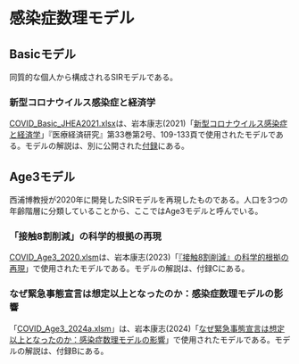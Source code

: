 # 感染症数理モデル
## Basicモデル
同質的な個人から構成されるSIRモデルである。

### 新型コロナウイルス感染症と経済学
[COVID_Basic_JHEA2021.xlsx](COVID_Basic_JHEA2021.xlsx)は、岩本康志(2021)「[新型コロナウイルス感染症と経済学](https://doi.org/10.24742/jhep.2021.10)」『医療経済研究』第33巻第2号、109-133頁で使用されたモデルである。モデルの解説は、別に公開された[付録](https://iwmtyss.com/Docs/2021/ShingataKoronaUirusuKansenshotoKeizaigaku_Appendix.pdf)にある。

## Age3モデル
西浦博教授が2020年に開発したSIRモデルを再現したものである。人口を3つの年齢階層に分類していることから、ここではAge3モデルと呼んでいる。

### 「接触8割削減」の科学的根拠の再現
[COVID_Age3_2020.xlsm](COVID_Age3_2020.xlsm)は、岩本康志(2023)「[『接触8割削減』の科学的根拠の再現](https://www.cirje.e.u-tokyo.ac.jp/research/dp/2023/2023cj307ab.html)」で使用されたモデルである。モデルの解説は、付録Cにある。

### なぜ緊急事態宣言は想定以上となったのか：感染症数理モデルの影響
「[COVID_Age3_2024a.xlsm](COVID_Age3_2024a.xlsm)」は、岩本康志(2024)「[なぜ緊急事態宣言は想定以上となったのか：感染症数理モデルの影響](https://www.cirje.e.u-tokyo.ac.jp/research/dp/2024/2024cj309ab.html)」で使用されたモデルである。モデルの解説は、付録Bにある。
